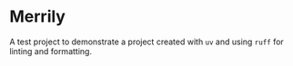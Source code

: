 # Merrily

A test project to demonstrate a project created with `uv` and using `ruff` for linting and formatting.
